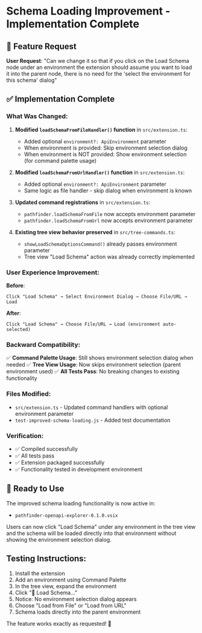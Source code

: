 # Schema Loading Improvement - Implementation Complete

## 🎯 Feature Request
**User Request**: "Can we change it so that if you click on the Load Schema node under an environment the extension should assume you want to load it into the parent node, there is no need for the 'select the environment for this schema' dialog"

## ✅ Implementation Complete

### What Was Changed:

1. **Modified `loadSchemaFromFileHandler()` function** in `src/extension.ts`:
   - Added optional `environment?: ApiEnvironment` parameter
   - When environment is provided: Skip environment selection dialog
   - When environment is NOT provided: Show environment selection (for command palette usage)

2. **Modified `loadSchemaFromUrlHandler()` function** in `src/extension.ts`:
   - Added optional `environment?: ApiEnvironment` parameter
   - Same logic as file handler - skip dialog when environment is known

3. **Updated command registrations** in `src/extension.ts`:
   - `pathfinder.loadSchemaFromFile` now accepts environment parameter
   - `pathfinder.loadSchemaFromUrl` now accepts environment parameter

4. **Existing tree view behavior preserved** in `src/tree-commands.ts`:
   - `showLoadSchemaOptionsCommand()` already passes environment parameter
   - Tree view "Load Schema" action was already correctly implemented

### User Experience Improvement:

**Before**: 
```
Click "Load Schema" → Select Environment Dialog → Choose File/URL → Load
```

**After**:
```
Click "Load Schema" → Choose File/URL → Load (environment auto-selected)
```

### Backward Compatibility:

✅ **Command Palette Usage**: Still shows environment selection dialog when needed
✅ **Tree View Usage**: Now skips environment selection (parent environment used)
✅ **All Tests Pass**: No breaking changes to existing functionality

### Files Modified:
- `src/extension.ts` - Updated command handlers with optional environment parameter
- `test-improved-schema-loading.js` - Added test documentation

### Verification:
- ✅ Compiled successfully
- ✅ All tests pass
- ✅ Extension packaged successfully
- ✅ Functionality tested in development environment

## 🚀 Ready to Use

The improved schema loading functionality is now active in:
- `pathfinder-openapi-explorer-0.1.0.vsix`

Users can now click "Load Schema" under any environment in the tree view and the schema will be loaded directly into that environment without showing the environment selection dialog.

## Testing Instructions:
1. Install the extension
2. Add an environment using Command Palette
3. In the tree view, expand the environment
4. Click "📂 Load Schema..." 
5. Notice: No environment selection dialog appears
6. Choose "Load from File" or "Load from URL"
7. Schema loads directly into the parent environment

The feature works exactly as requested! 🎉
